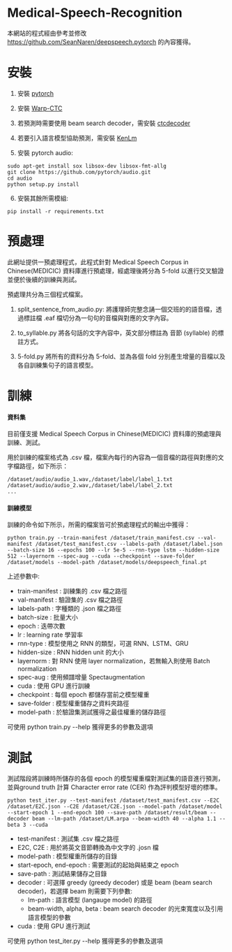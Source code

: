 # Medical-Speech-Recognition
本網站的程式經由參考並修改 https://github.com/SeanNaren/deepspeech.pytorch 的內容獲得。
# 安裝
1. 安裝 [pytorch](https://github.com/pytorch/pytorch#installation)

2. 安裝 [Warp-CTC](https://github.com/SeanNaren/warp-ctc)

3. 若預測時需要使用 beam search decoder，需安裝 [ctcdecoder](https://github.com/parlance/ctcdecode.git)

4. 若要引入語言模型協助預測，需安裝 [KenLm](https://github.com/kpu/kenlm)

5. 安裝 pytorch audio:
```
sudo apt-get install sox libsox-dev libsox-fmt-allg
git clone https://github.com/pytorch/audio.git
cd audio
python setup.py install
```
6. 安裝其餘所需模組:
```
pip install -r requirements.txt
```

# 預處理

此網址提供一預處理程式，此程式針對 Medical Speech Corpus in Chinese(MEDICIC) 資料庫進行預處理，經處理後將分為 5-fold 以進行交叉驗證並便於後續的訓練與測試。

預處理共分為三個程式檔案。

1. split_sentence_from_audio.py:
將護理師完整念誦一個交班的的語音檔，透過標註檔 .eaf 檔切分為一句句的音檔與對應的文字內容。

2. to_syllable.py
將各句話的文字內容中，英文部分標註為 音節 (syllable) 的標註方式。

3. 5-fold.py
將所有的資料分為 5-fold、並為各個 fold 分別產生增量的音檔以及各自訓練集句子的語言模型。

# 訓練
#### 資料集
目前僅支援 Medical Speech Corpus in Chinese(MEDICIC) 資料庫的預處理與訓練、測試。

用於訓練的檔案格式為 .csv 檔，檔案內每行的內容為一個音檔的路徑與對應的文字檔路徑，如下所示：
```
/dataset/audio/audio_1.wav,/dataset/label/label_1.txt
/dataset/audio/audio_2.wav,/dataset/label/label_2.txt
...
```
#### 訓練模型
訓練的命令如下所示，所需的檔案皆可於預處理程式的輸出中獲得：
```
python train.py --train-manifest /dataset/train_manifest.csv --val-manifest /dataset/test_manifest.csv --labels-path /dataset/label.json --batch-size 16 --epochs 100 --lr 5e-5 --rnn-type lstm --hidden-size 512 --layernorm --spec-aug --cuda --checkpoint --save-folder /dataset/models --model-path /dataset/models/deepspeech_final.pt
```
上述參數中:
* train-manifest : 訓練集的 .csv 檔之路徑
* val-manifest : 驗證集的 .csv 檔之路徑
* labels-path : 字種類的 .json 檔之路徑
* batch-size : 批量大小
* epoch : 迭帶次數
* lr : learning rate 學習率
* rnn-type : 模型使用之 RNN 的類型，可選 RNN、LSTM、GRU
* hidden-size : RNN hidden unit 的大小
* layernorm : 對 RNN 使用 layer normalization，若無輸入則使用 Batch normalization
* spec-aug : 使用頻譜增量 Spectaugmentation
* cuda : 使用 GPU 進行訓練
* checkpoint : 每個 epoch 都儲存當前之模型權重
* save-folder : 模型權重儲存之資料夾路徑
* model-path : 於驗證集測試獲得之最佳權重的儲存路徑

可使用 python train.py -\-help 獲得更多的參數及選項

# 測試
測試階段將訓練時所儲存的各個 epoch 的模型權重檔對測試集的語音進行預測，並與ground truth 計算 Character error rate (CER) 作為評判模型好壞的標準。

```
python test_iter.py --test-manifest /dataset/test_manifest.csv --E2C /dataset/E2C.json --C2E /dataset/C2E.json --model-path /dataset/model --start-epoch 1 --end-epoch 100 --save-path /dataset/result/beam --decoder beam --lm-path /dataset/LM.arpa --beam-width 40 --alpha 1.1 --beta 3 --cuda
```

* test-manifest : 測試集 .csv 檔之路徑
* E2C, C2E : 用於將英文音節轉換為中文字的 .josn 檔
* model-path : 模型權重所儲存的目錄
* start-epoch, end-epoch : 需要測試的起始與結束之 epoch
* save-path : 測試結果儲存之目錄
* decoder : 可選擇 greedy (greedy decoder) 或是 beam (beam search decoder)，若選擇 beam 則需要下列參數:
	* lm-path : 語言模型 (langauge model) 的路徑
	* beam-width, alpha, beta : beam search decoder 的光束寬度以及引用語言模型的參數
* cuda : 使用 GPU 進行測試

可使用 python test_iter.py -\-help 獲得更多的參數及選項
